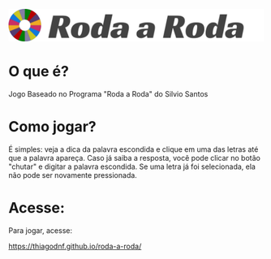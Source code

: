 ![alt tag](https://raw.githubusercontent.com/thiagodnf/roda-a-roda/master/img/logo-2-black.png)

# O que é?
Jogo Baseado no Programa "Roda a Roda" do Silvio Santos

# Como jogar?

É simples: veja a dica da palavra escondida e clique em uma das letras até que a palavra apareça. Caso já saiba a resposta, você pode clicar no botão "chutar" e digitar a palavra escondida. Se uma letra já foi selecionada, ela não pode ser novamente pressionada.

# Acesse:

Para jogar, acesse: 

https://thiagodnf.github.io/roda-a-roda/
